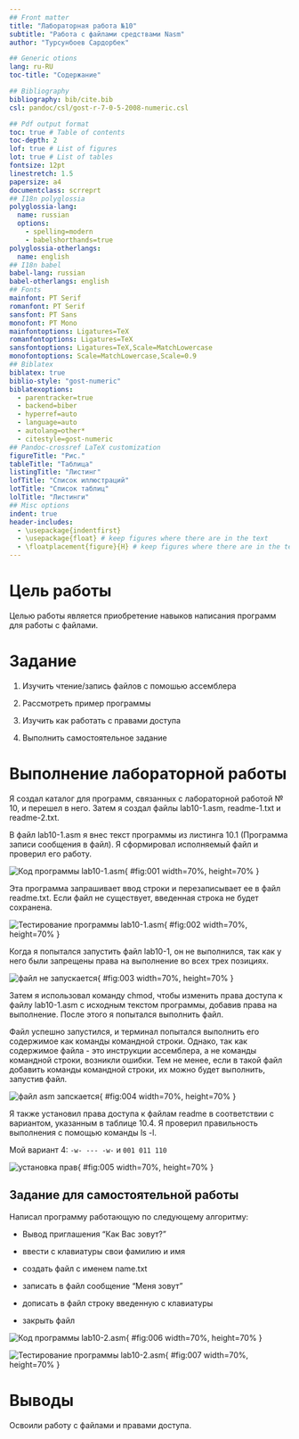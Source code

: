 ```yaml
---
## Front matter
title: "Лабораторная работа №10"
subtitle: "Работа с файлами средствами Nasm"
author: "Турсунбоев Сардорбек"

## Generic otions
lang: ru-RU
toc-title: "Содержание"

## Bibliography
bibliography: bib/cite.bib
csl: pandoc/csl/gost-r-7-0-5-2008-numeric.csl

## Pdf output format
toc: true # Table of contents
toc-depth: 2
lof: true # List of figures
lot: true # List of tables
fontsize: 12pt
linestretch: 1.5
papersize: a4
documentclass: scrreprt
## I18n polyglossia
polyglossia-lang:
  name: russian
  options:
	- spelling=modern
	- babelshorthands=true
polyglossia-otherlangs:
  name: english
## I18n babel
babel-lang: russian
babel-otherlangs: english
## Fonts
mainfont: PT Serif
romanfont: PT Serif
sansfont: PT Sans
monofont: PT Mono
mainfontoptions: Ligatures=TeX
romanfontoptions: Ligatures=TeX
sansfontoptions: Ligatures=TeX,Scale=MatchLowercase
monofontoptions: Scale=MatchLowercase,Scale=0.9
## Biblatex
biblatex: true
biblio-style: "gost-numeric"
biblatexoptions:
  - parentracker=true
  - backend=biber
  - hyperref=auto
  - language=auto
  - autolang=other*
  - citestyle=gost-numeric
## Pandoc-crossref LaTeX customization
figureTitle: "Рис."
tableTitle: "Таблица"
listingTitle: "Листинг"
lofTitle: "Список иллюстраций"
lotTitle: "Список таблиц"
lolTitle: "Листинги"
## Misc options
indent: true
header-includes:
  - \usepackage{indentfirst}
  - \usepackage{float} # keep figures where there are in the text
  - \floatplacement{figure}{H} # keep figures where there are in the text
---
```


# Цель работы

Целью работы является приобретение навыков написания программ для работы с файлами.

# Задание

1. Изучить чтение/запись файлов с помошью ассемблера

2. Рассмотреть пример программы

3. Изучить как работать с правами доступа

4. Выполнить самостоятельное задание

# Выполнение лабораторной работы

Я создал каталог для программ, связанных с лабораторной работой № 10, 
и перешел в него. Затем я создал файлы lab10-1.asm, readme-1.txt и readme-2.txt.

В файл lab10-1.asm я внес текст программы из листинга 10.1 
(Программа записи сообщения в файл). Я сформировал исполняемый файл и 
проверил его работу.

![Код программы lab10-1.asm](image/01.png){ #fig:001 width=70%, height=70% }

Эта программа запрашивает ввод строки и перезаписывает ее в файл readme.txt. 
Если файл не существует, введенная строка не будет сохранена.

![Тестирование программы lab10-1.asm](image/02.png){ #fig:002 width=70%, height=70% }

Когда я попытался запустить файл lab10-1, он не выполнился, так как у него 
были запрещены права на выполнение во всех трех позициях.

![файл не запускается](image/03.png){ #fig:003 width=70%, height=70% }

Затем я использовал команду chmod, чтобы изменить права доступа к файлу 
lab10-1.asm с исходным текстом программы, добавив права на выполнение. 
После этого я попытался выполнить файл.

Файл успешно запустился, и терминал попытался выполнить его содержимое 
как команды командной строки. Однако, так как содержимое файла - это инструкции 
ассемблера, а не команды командной строки, возникли ошибки. Тем не менее, 
если в такой файл добавить команды командной строки, их можно будет выполнить, 
запустив файл.

![файл asm запскается](image/04.png){ #fig:004 width=70%, height=70% }

Я также установил права доступа к файлам readme в соответствии с вариантом, 
указанным в таблице 10.4. Я проверил правильность выполнения с помощью 
команды ls -l.

Мой вариант 4: ```-w- --- -w-``` и ```001 011 110```

![установка прав](image/05.png){ #fig:005 width=70%, height=70% }

## Задание для самостоятельной работы

Написал программу работающую по следующему алгоритму:

- Вывод приглашения “Как Вас зовут?”

- ввести с клавиатуры свои фамилию и имя

- создать файл с именем name.txt

- записать в файл сообщение “Меня зовут”

- дописать в файл строку введенную с клавиатуры

- закрыть файл

![Код программы lab10-2.asm](image/06.png){ #fig:006 width=70%, height=70% }

![Тестирование программы lab10-2.asm](image/07.png){ #fig:007 width=70%, height=70% }

# Выводы

Освоили работy с файлами и правами доступа.